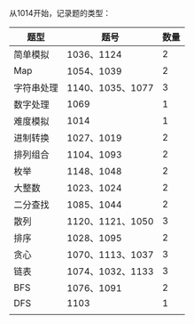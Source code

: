 从1014开始，记录题的类型：

| 题型       | 题号             | 数量 |
| ---------- | ---------------- | ---- |
| 简单模拟   | 1036、1124       | 2    |
| Map        | 1054、1039       | 2    |
| 字符串处理 | 1140、1035、1077 | 3    |
| 数字处理   | 1069             | 1    |
| 难度模拟   | 1014             | 1    |
| 进制转换   | 1027、1019       | 2    |
| 排列组合   | 1104、1093       | 2    |
| 枚举       | 1148、1048       | 2    |
| 大整数     | 1023、1024       | 2    |
| 二分查找   | 1085、1044       | 2    |
| 散列       | 1120、1121、1050 | 3    |
| 排序       | 1028、1095       | 2    |
| 贪心       | 1070、1113、1037 | 3    |
| 链表       | 1074、1032、1133 | 3    |
| BFS        | 1076、1091       | 2    |
| DFS        | 1103             | 1    |
|            |                  |      |

